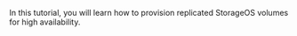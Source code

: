 In this tutorial, you will learn how to provision replicated StorageOS volumes for high availability.
